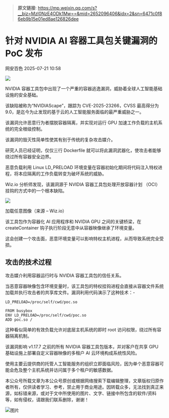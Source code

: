 > **原文链接**: https://mp.weixin.qq.com/s?__biz=MzI0NzE4ODk1Mw==&mid=2652096406&idx=2&sn=6471c0f86eb9b15e01ed8ae126826dee

#  针对 NVIDIA AI 容器工具包关键漏洞的 PoC 发布  
 网安百色   2025-07-21 10:58  
  
![](https://mmbiz.qpic.cn/mmbiz_jpg/1QIbxKfhZo4mS9sicLyicYfX99g84XN1vVoOvHabhicrhcs1I7Gj7Bez7cS46jF6pqu90AB38IeNbEmJFpVXr1sAA/640?wx_fmt=jpeg&from=appmsg "")  
  
NVIDIA 容器工具包中出现了一个严重的容器逃逸漏洞，威胁着全球人工智能基础设施的安全基础。  
  
该缺陷被称为“NVIDIAScape”，跟踪为 CVE-2025-23266，CVSS 最高得分为 9.0，是迄今为止发现的基于云的人工智能服务面临的最严重威胁之一。  
  
该漏洞允许恶意行为者摆脱容器隔离，并实现对运行 GPU 加速工作负载的主机系统的完全根级控制。  
  
该漏洞的毁灭性简单性使其有别于传统的复杂攻击媒介。  
  
研究人员已经证明，仅仅三行 Dockerfile 就可以将此漏洞武器化，使攻击者能够绕过所有容器安全边界。  
  
恶意负载利用 Linux LD_PRELOAD 环境变量在容器初始化期间将代码注入特权进程，将本应隔离的工作负载转变为破坏系统的威胁。  
  
Wiz.io 分析师发现，该漏洞源于 NVIDIA 容器工具包处理开放容器计划 （OCI） 挂钩的方式中的一个根本缺陷。  
  
![](https://mmbiz.qpic.cn/mmbiz_png/1QIbxKfhZo4mS9sicLyicYfX99g84XN1vVmNb0yZdIMdibPIqG3kUtgWqb7iaEia4licxmBC7kkjDw0PYS4K9RGxv8Hg/640?wx_fmt=png&from=appmsg "")  
  
加载任意图像（来源 – Wiz.io）  
  
  
该工具包作为容器化 AI 应用程序和 NVIDIA GPU 之间的关键桥梁，在 createContainer 钩子执行阶段无意中从容器映像继承了环境变量。  
  
这会创建一个攻击面，恶意环境变量可以影响特权主机进程，从而导致系统完全受损。  
## 攻击的技术过程  
  
攻击媒介利用容器运行时与 NVIDIA 容器工具包的信任关系。  
  
当恶意容器映像包含环境变量时，该工具包的特权挂钩进程会直接从容器文件系统加载并执行攻击者的共享库文件。漏洞利用代码演示了这种技术：-
```
LD_PRELOAD=/proc/self/cwd/poc.so
```

  

```
FROM busybox
ENV LD_PRELOAD=/proc/self/cwd/poc.so
ADD poc.so /
```

  
这种看似简单的有效负载允许对底层主机系统的即时 root 访问权限，绕过所有容器隔离机制。  
  
该漏洞影响 v1.17.7 之前的所有 NVIDIA 容器工具包版本，并对客户在共享 GPU 基础设施上部署自定义容器映像的多租户 AI 云环境构成系统性风险。  
  
使用主要云提供商的托管人工智能服务的组织立即面临风险，因为单个恶意容器可能会危及整个主机系统并访问属于多个租户的敏感数据。  
  
本公众号所载文章为本公众号原创或根据网络搜索下载编辑整理，文章版权归原作者所有，仅供读者学习、参考，禁止用于商业用途。因转载众多，无法找到真正来源，如标错来源，或对于文中所使用的图片、文字、链接中所包含的软件/资料等，如有侵权，请跟我们联系删除，谢谢！  
  
![图片](https://mmbiz.qpic.cn/mmbiz_jpg/1QIbxKfhZo5lNbibXUkeIxDGJmD2Md5vKicbNtIkdNvibicL87FjAOqGicuxcgBuRjjolLcGDOnfhMdykXibWuH6DV1g/640?wx_fmt=other&from=appmsg&wxfrom=5&wx_lazy=1&wx_co=1&tp=webp "")  
  
